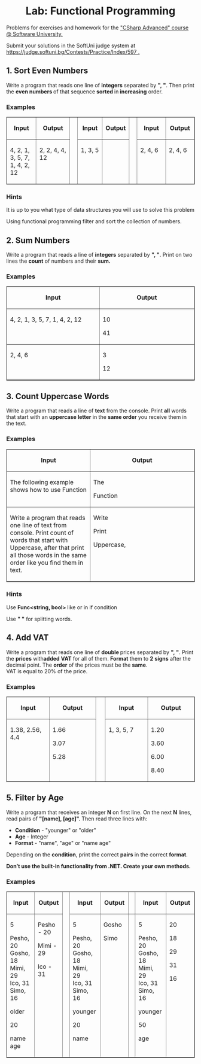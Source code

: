 <h1 align="center">
    Lab: Functional Programming
</h1>
<p>
    Problems for exercises and homework for the
    <a href="https://softuni.bg/courses/csharp-advanced">
        "CSharp Advanced" course @ Software University.
    </a>
</p>
<p>
    Submit your solutions in the SoftUni judge system at
    <a href="https://judge.softuni.bg/Contests/Practice/Index/597">
        https://judge.softuni.bg/Contests/Practice/Index/597
    </a>
    <a href="https://judge.softuni.bg/Contests/597/Functional-Programming-Lab">
        .
    </a>
</p>
<h2>
    1. Sort Even Numbers
</h2>
<p>
    Write a program that reads one line of <strong>integers</strong> separated
    by <strong>", "</strong>. Then print the <strong>even numbers </strong>of
    that sequence<strong> sorted </strong>in<strong> increasing</strong> order.
</p>
<h3>
    Examples
</h3>
<table border="1" cellspacing="0" cellpadding="0">
    <tbody>
        <tr>
            <td width="111">
                <p align="center">
                    <strong>Input</strong>
                </p>
            </td>
            <td width="118">
                <p align="center">
                    <strong>Output</strong>
                </p>
            </td>
            <td width="13" rowspan="2" valign="top">
                <p align="center">
                    <strong></strong>
                </p>
            </td>
            <td width="70">
                <p align="center">
                    <strong>Input</strong>
                </p>
            </td>
            <td width="55">
                <p align="center">
                    <strong>Output</strong>
                </p>
            </td>
            <td width="15" rowspan="2" valign="top">
                <p align="center">
                    <strong></strong>
                </p>
            </td>
            <td width="105">
                <p align="center">
                    <strong>Input</strong>
                </p>
            </td>
            <td width="71">
                <p align="center">
                    <strong>Output</strong>
                </p>
            </td>
        </tr>
        <tr>
            <td width="111" valign="top">
                <p>
                    4, 2, 1, 3, 5, 7, 1, 4, 2, 12
                </p>
            </td>
            <td width="118" valign="top">
                <p>
                    2, 2, 4, 4, 12
                </p>
            </td>
            <td width="70" valign="top">
                <p>
                    1, 3, 5
                </p>
            </td>
            <td width="55" valign="top">
            </td>
            <td width="105" valign="top">
                <p>
                    2, 4, 6
                </p>
            </td>
            <td width="71" valign="top">
                <p>
                    2, 4, 6
                </p>
            </td>
        </tr>
    </tbody>
</table>
<h3>
    Hints
</h3>
<p>
    It is up to you what type of data structures you will use to solve this
    problem
</p>
<p>
    Using functional programming filter and sort the collection of numbers.
</p>
<h2>
    2. Sum Numbers
</h2>
<p>
Write a program that reads a line of <strong>integers</strong> separated by    <strong>", "</strong>. Print on two lines the <strong>count</strong> of
    numbers and their <strong>sum.</strong>
</p>
<h3>
    Examples
</h3>
<table border="1" cellspacing="0" cellpadding="0">
    <tbody>
        <tr>
            <td width="277">
                <p align="center">
                    <strong>Input</strong>
                </p>
            </td>
            <td width="281">
                <p align="center">
                    <strong>Output</strong>
                </p>
            </td>
        </tr>
        <tr>
            <td width="277" valign="top">
                <p>
                    4, 2, 1, 3, 5, 7, 1, 4, 2, 12
                </p>
            </td>
            <td width="281" valign="top">
                <p>
                    10
                </p>
                <p>
                    41
                </p>
            </td>
        </tr>
        <tr>
            <td width="277" valign="top">
                <p>
                    2, 4, 6
                </p>
            </td>
            <td width="281" valign="top">
                <p>
                    3
                </p>
                <p>
                    12
                </p>
            </td>
        </tr>
    </tbody>
</table>
<h2>
    3. Count Uppercase Words
</h2>
<p>
    Write a program that reads a line of <strong>text</strong> from the
console. Print <strong>all</strong> words that start with an    <strong>uppercase letter</strong> in the <strong>same order</strong> you
    receive them in the text.
</p>
<h3>
    Examples
</h3>
<table border="1" cellspacing="0" cellpadding="0">
    <tbody>
        <tr>
            <td width="243">
                <p align="center">
                    <strong>Input</strong>
                </p>
            </td>
            <td width="316">
                <p align="center">
                    <strong>Output</strong>
                </p>
            </td>
        </tr>
        <tr>
            <td width="243" valign="top">
                <p>
                    The following example shows how to use Function
                </p>
            </td>
            <td width="316" valign="top">
                <p>
                    The
                </p>
                <p>
                    Function
                </p>
            </td>
        </tr>
        <tr>
            <td width="243" valign="top">
                <p>
                    Write a program that reads one line of text from console.
                    Print count of words that start with Uppercase, after that
                    print all those words in the same order like you find them
                    in text.
                </p>
            </td>
            <td width="316" valign="top">
                <p>
                    Write
                </p>
                <p>
                    Print
                </p>
                <p>
                    Uppercase,
                </p>
            </td>
        </tr>
    </tbody>
</table>
<h3>
    Hints
</h3>
<p>
    Use <strong>Func&lt;string, bool&gt; </strong>like or in if condition
</p>
<p>
    Use <strong>" "</strong> for splitting words.
</p>
<h2>
    4. Add VAT
</h2>
<p>
    Write a program that reads one line of <strong>double </strong>prices
separated by <strong>", "</strong>. Print the <strong>prices</strong> with<strong>added</strong> <strong>VAT</strong> for all of them.    <strong>Format</strong> them to <strong>2</strong> <strong>signs</strong>
    after the decimal point. The <strong>order</strong> of the prices must be
    the <strong>same</strong>.
    <br/>
    VAT is equal to 20% of the price.
</p>
<h3>
    Examples
</h3>
<table border="1" cellspacing="0" cellpadding="0" width="0">
    <tbody>
        <tr>
            <td width="140">
                <p align="center">
                    <strong>Input</strong>
                </p>
            </td>
            <td width="148">
                <p align="center">
                    <strong>Output</strong>
                </p>
            </td>
            <td width="15" rowspan="2" valign="top">
                <p align="center">
                    <strong></strong>
                </p>
            </td>
            <td width="140">
                <p align="center">
                    <strong>Input</strong>
                </p>
            </td>
            <td width="148">
                <p align="center">
                    <strong>Output</strong>
                </p>
            </td>
        </tr>
        <tr>
            <td width="140" valign="top">
                <p>
                    1.38, 2.56, 4.4
                </p>
            </td>
            <td width="148" valign="top">
                <p>
                    1.66
                </p>
                <p>
                    3.07
                </p>
                <p>
                    5.28
                </p>
            </td>
            <td width="140" valign="top">
                <p>
                    1, 3, 5, 7
                </p>
            </td>
            <td width="148" valign="top">
                <p>
                    1.20
                </p>
                <p>
                    3.60
                </p>
                <p>
                    6.00
                </p>
                <p>
                    8.40
                </p>
            </td>
        </tr>
    </tbody>
</table>
<h2>
    5. Filter by Age
</h2>
<p>
    Write a program that receives an integer <strong>N</strong> on first line.
On the next <strong>N</strong> lines, read pairs of    <strong>"[name], [age]". </strong>Then read three lines with:
</p>
<ul>
    <li>
        <strong>Condition</strong>
        - "younger" or "older"
    </li>
    <li>
        <strong>Age</strong>
        - Integer
    </li>
    <li>
        <strong>Format</strong>
        - "name", "age" or "name age"
    </li>
</ul>
<p>
Depending on the <strong>condition</strong>, print the correct    <strong>pairs</strong> in the correct <strong>format</strong>.
</p>
<p>
    <strong>
        Don’t use the built-in functionality from .NET. Create your own
        methods.
    </strong>
</p>
<h3>
    Examples
</h3>
<table border="1" cellspacing="0" cellpadding="0" width="0">
    <tbody>
        <tr>
            <td width="96">
                <p align="center">
                    <strong>Input</strong>
                </p>
            </td>
            <td width="100">
                <p align="center">
                    <strong>Output</strong>
                </p>
            </td>
            <td width="14" rowspan="2" valign="top">
                <p align="center">
                    <strong></strong>
                </p>
            </td>
            <td width="96" valign="top">
                <p align="center">
                    <strong>Input</strong>
                </p>
            </td>
            <td width="100" valign="top">
                <p align="center">
                    <strong>Output</strong>
                </p>
            </td>
            <td width="13" valign="top">
                <p align="center">
                    <strong></strong>
                </p>
            </td>
            <td width="96" valign="top">
                <p align="center">
                    <strong>Input</strong>
                </p>
            </td>
            <td width="100" valign="top">
                <p align="center">
                    <strong>Output</strong>
                </p>
            </td>
        </tr>
        <tr>
            <td width="96" valign="top">
                <p>
                    5
                </p>
                <p>
                    Pesho, 20
                    <br/>
                    Gosho, 18
                    <br/>
                    Mimi, 29
                    <br/>
                    Ico, 31
                    <br/>
                    Simo, 16
                </p>
                <p>
                    older
                </p>
                <p>
                    20
                </p>
                <p>
                    name age
                </p>
            </td>
            <td width="100" valign="top">
                <p>
                    Pesho - 20
                </p>
                <p>
                    Mimi - 29
                </p>
                <p>
                    Ico - 31
                </p>
            </td>
            <td width="96" valign="top">
                <p>
                    5
                </p>
                <p>
                    Pesho, 20
                    <br/>
                    Gosho, 18
                    <br/>
                    Mimi, 29
                    <br/>
                    Ico, 31
                    <br/>
                    Simo, 16
                </p>
                <p>
                    younger
                </p>
                <p>
                    20
                </p>
                <p>
                    name
                </p>
            </td>
            <td width="100" valign="top">
                <p>
                    Gosho
                </p>
                <p>
                    Simo
                </p>
            </td>
            <td width="13" valign="top">
            </td>
            <td width="96" valign="top">
                <p>
                    5
                </p>
                <p>
                    Pesho, 20
                    <br/>
                    Gosho, 18
                    <br/>
                    Mimi, 29
                    <br/>
                    Ico, 31
                    <br/>
                    Simo, 16
                </p>
                <p>
                    younger
                </p>
                <p>
                    50
                </p>
                <p>
                    age
                </p>
            </td>
            <td width="100" valign="top">
                <p>
                    20
                </p>
                <p>
                    18
                </p>
                <p>
                    29
                </p>
                <p>
                    31
                </p>
                <p>
                    16
                </p>
            </td>
        </tr>
    </tbody>
</table>